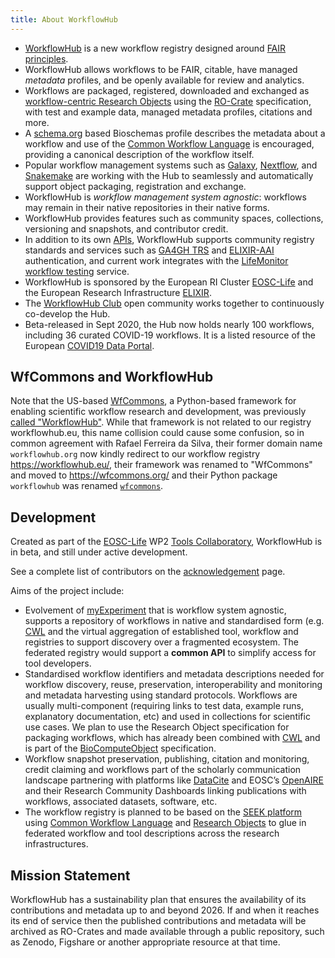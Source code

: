 ```yaml
---
title: About WorkflowHub
---
```


* [WorkflowHub](https://workflowhub.eu) is a new workflow registry designed around [FAIR principles](https://workflows.community/groups/fair/).
* WorkflowHub allows workflows to be FAIR, citable, have managed *metadata* profiles, and be openly available for review and analytics.
* Workflows are packaged, registered, downloaded and exchanged as [workflow-centric Research Objects](/Workflow-RO-Crate/) using the [RO-Crate](https://w3id.org/ro/crate) specification, with test and example data, managed metadata profiles, citations and more.
* A [schema.org](https://schema.org/) based Bioschemas profile describes the metadata about a workflow and use of the [Common Workflow Language](https://www.commonwl.org/) is encouraged, providing a canonical description of the workflow itself.
* Popular workflow management systems such as [Galaxy](https://galaxyproject.org/), [Nextflow](https://nextflow.io/), and [Snakemake](https://snakemake.readthedocs.io/) are working with the Hub to seamlessly and automatically support object packaging, registration and exchange. 
* WorkflowHub is *workflow management system agnostic*: workflows may remain in their native repositories in their native forms. 
* WorkflowHub provides features such as community spaces, collections, versioning and snapshots, and contributor credit.
* In addition to its own [APIs](https://workflowhub.eu/api), WorkflowHub supports community registry standards and services such as [GA4GH TRS](https://about.workflowhub.eu/TRS/) and [ELIXIR-AAI](https://elixir-europe.org/services/compute/aai) authentication, and current work integrates with the [LifeMonitor workflow testing](https://lifemonitor.eu/) service.
* WorkflowHub is sponsored by the European RI Cluster [EOSC-Life](https://www.eosc-life.eu/) and the European Research Infrastructure [ELIXIR](https://elixir-europe.org/).
* The [WorkflowHub Club](https://about.workflowhub.eu/#community) open community works together to continuously co-develop the Hub.  
* Beta-released in Sept 2020, the Hub now holds nearly 100 workflows, including 36 curated COVID-19 workflows.  It is a listed resource of the European [COVID19 Data Portal](https://www.covid19dataportal.org/).


## WfCommons and WorkflowHub

Note that the US-based [WfCommons](https://wfcommons.org/), a Python-based framework for enabling scientific workflow research and development, was previously [called "WorkflowHub"](https://doi.org/10.1109/WORKS51914.2020.00012). While that framework is not related to our registry workflowhub.eu, this name collision could cause some confusion, so in common agreement with Rafael Ferreira da Silva, their former domain name `workflowhub.org` 
now kindly redirect to our workflow registry <https://workflowhub.eu/>, their framework was renamed to "WfCommons" and moved to <https://wfcommons.org/> and their Python package `workflowhub` was renamed [`wfcommons`](https://pypi.org/project/wfcommons/).



## Development

Created as part of the [EOSC-Life](https://www.eosc-life.eu) WP2 [Tools Collaboratory](https://github.com/eosc-life/tools-collaboratory-roadmap), WorkflowHub is in beta, and still under active development.

See a complete list of contributors on the [acknowledgement](/project/acknowledgements) page.

Aims of the project include:

* Evolvement of [myExperiment](https://myexperiment.org/) that is workflow system agnostic, supports a repository of workflows in native and standardised form (e.g. [CWL](https://www.commonwl.org/) and the virtual aggregation of established tool, workflow and registries to support discovery over a fragmented ecosystem. The federated registry would support a **common API** to simplify access for tool developers.
* Standardised workflow identifiers and metadata descriptions needed for workflow discovery, reuse, preservation, interoperability and monitoring and metadata harvesting using standard protocols. Workflows are usually multi-component (requiring links to test data, example runs, explanatory documentation, etc) and used in collections for scientific use cases. We plan to use the Research Object specification for packaging workflows, which has already been combined with [CWL](https://www.commonwl.org/) and is part of the [BioComputeObject](http://biocomputeobject.org/) specification.
* Workflow snapshot preservation, publishing, citation and monitoring, credit claiming and workflows part of the scholarly communication landscape partnering with platforms like [DataCite](https://datacite.org/) and EOSC’s [OpenAIRE](https://www.openaire.eu/) and their Research Community Dashboards linking publications with workflows, associated datasets, software, etc.
* The workflow registry is planned to be based on the [SEEK platform](https://seek4science.org/) using [Common Workflow Language](https://www.commonwl.org/) and [Research Objects](http://www.researchobject.org/) to glue in federated workflow and tool descriptions across the research infrastructures.

## Mission Statement

WorkflowHub has a sustainability plan that ensures the availability of its contributions and metadata up to and beyond 2026. If and when it reaches its end of service then the published contributions and metadata will be archived as RO-Crates and made available through a public repository, such as Zenodo, Figshare or another appropriate resource at that time.
